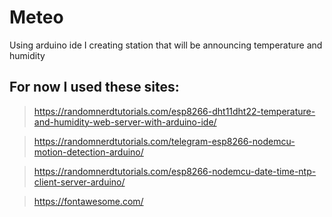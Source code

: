 # Meteo
Using arduino ide I creating station that will be announcing temperature and humidity
## For now I used these sites: 
> https://randomnerdtutorials.com/esp8266-dht11dht22-temperature-and-humidity-web-server-with-arduino-ide/

> https://randomnerdtutorials.com/telegram-esp8266-nodemcu-motion-detection-arduino/

> https://randomnerdtutorials.com/esp8266-nodemcu-date-time-ntp-client-server-arduino/

> https://fontawesome.com/
